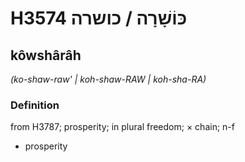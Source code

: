 # H3574 כּוֹשָׁרָה / כושרה

## kôwshârâh

_(ko-shaw-raw' | koh-shaw-RAW | koh-sha-RA)_

### Definition

from H3787; prosperity; in plural freedom; × chain; n-f

- prosperity
